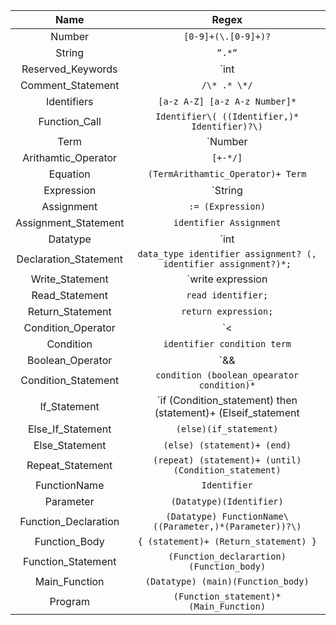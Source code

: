 |         Name          |                            Regex                             |
| :-------------------: | :----------------------------------------------------------: |
|        Number         |                     `[0-9]+(\.[0-9]+)?`                      |
|        String         |                            `“.*“`                            |
|   Reserved_Keywords   | `int|float|string|read|write|repeat|until|if|elseif|else|then|return|endl` |
|   Comment_Statement   |                         `/\* .* \*/`                         |
|      Identifiers      |                `[a-z A-Z] [a-z A-z Number]*`                 |
|     Function_Call     |        `Identifier\( ((Identifier,)* Identifier)?\)`         |
|         Term          |              `Number|Identifier|Function_Call`               |
|  Arithamtic_Operator  |                           `[+-*/]`                           |
|       Equation        |              `(TermArithamtic_Operator)+ Term`               |
|      Expression       |                    `String|Term|Equation`                    |
|      Assignment       |                      `:= (Expression)`                       |
| Assignment_Statement  |                   `identifier Assignment`                    |
|       Datatype        |                      `int|float|string`                      |
| Declaration_Statement | `data_type identifier assignment? (, identifier assignment?)*;` |
|    Write_Statement    |                   `write expression|endl;`                   |
|    Read_Statement     |                      `read identifier;`                      |
|   Return_Statement    |                     `return expression;`                     |
|  Condition_Operator   |                          `<|>|=|<>`                          |
|       Condition       |                 `identifier condition term`                  |
|   Boolean_Operator    |                          `&&| \|\|`                          |
|  Condition_Statement  |          `condition (boolean_opearator condition)*`          |
|     If_Statement      | `if (Condition_statement) then (statement)+ (Elseif_statement|Else_statement|end)` |
|   Else_If_Statement   |                    `(else)(if_statement)`                    |
|    Else_Statement     |                 `(else) (statement)+ (end)`                  |
|   Repeat_Statement    |     `(repeat) (statement)+ (until)(Condition_statement)`     |
|     FunctionName      |                         `Identifier`                         |
|       Parameter       |                   `(Datatype)(Identifier)`                   |
| Function_Declaration  |   `(Datatype) FunctionName\((Parameter,)*(Parameter))?\)`    |
|     Function_Body     |            `{ (statement)+ (Return_statement) }`             |
|  Function_Statement   |           `(Function_declarartion)(Function_body)`           |
|     Main_Function     |              `(Datatype) (main)(Function_body)`              |
|        Program        |           `(Function_statement)* (Main_Function)`            |

